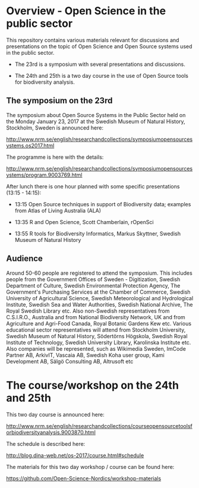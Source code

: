
<!-- README.md is generated from README.Rmd. Please edit that file -->
Overview - Open Science in the public sector
============================================

This repository contains various materials relevant for discussions and presentations on the topic of Open Science and Open Source systems used in the public sector.

-   The 23rd is a symposium with several presentations and discussions.

-   The 24th and 25th is a two day course in the use of Open Source tools for biodiversity analysis.

The symposium on the 23rd
-------------------------

The symposium about Open Source Systems in the Public Sector held on the Monday January 23, 2017 at the Swedish Museum of Natural History, Stockholm, Sweden is announced here:

<http://www.nrm.se/english/researchandcollections/symposiumopensourcesystems.os2017.html>

The programme is here with the details:

<http://www.nrm.se/english/researchandcollections/symposiumopensourcesystems/program.9003769.html>

After lunch there is one hour planned with some specific presentations (13:15 - 14:15):

-   13:15 Open Source techniques in support of Biodiversity data; examples from Atlas of Living Australia (ALA)

-   13:35 R and Open Science, Scott Chamberlain, rOpenSci

-   13:55 R tools for Biodiversity Informatics, Markus Skyttner, Swedish Museum of Natural History

Audience
--------

Around 50-60 people are registered to attend the symposium. This includes people from the Government Offices of Sweden - Digitization, Swedish Department of Culture, Swedish Environmental Protection Agency, The Government's Purchasing Services at the Chamber of Commerce, Swedish University of Agricultural Science, Swedish Meteorological and Hydrological Institute, Swedish Sea and Water Authorities, Swedish National Archive, The Royal Swedish Library etc. Also non-Swedish representatives from C.S.I.R.O., Australia and from National Biodiversity Network, UK and from Agriculture and Agri-Food Canada, Royal Botanic Gardens Kew etc. Various educational sector representatives will attend from Stockholm University, Swedish Museum of Natural History, Södertörns Högskola, Swedish Royal Institute of Technology, Swedish University Library, Karolinska Institute etc. Also companies will be represented, such as Wikimedia Sweden, ImCode Partner AB, ArkivIT, Vascaia AB, Swedish Koha user group, Kami Development AB, Sälgö Consulting AB, Altrusoft etc

The course/workshop on the 24th and 25th
========================================

This two day course is announced here:

<http://www.nrm.se/english/researchandcollections/courseopensourcetoolsforbiodiversityanalysis.9003870.html>

The schedule is described here:

<http://blog.dina-web.net/os-2017/course.html#schedule>

The materials for this two day workshop / course can be found here:

<https://github.com/Open-Science-Nordics/workshop-materials>
